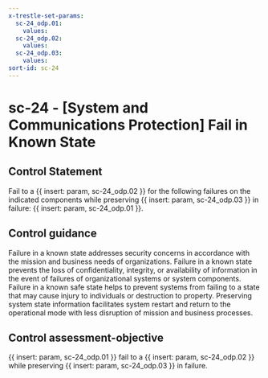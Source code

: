 ```yaml
---
x-trestle-set-params:
  sc-24_odp.01:
    values:
  sc-24_odp.02:
    values:
  sc-24_odp.03:
    values:
sort-id: sc-24
---
```


# sc-24 - \[System and Communications Protection\] Fail in Known State

## Control Statement

Fail to a {{ insert: param, sc-24_odp.02 }} for the following failures on the indicated components while preserving {{ insert: param, sc-24_odp.03 }} in failure: {{ insert: param, sc-24_odp.01 }}.

## Control guidance

Failure in a known state addresses security concerns in accordance with the mission and business needs of organizations. Failure in a known state prevents the loss of confidentiality, integrity, or availability of information in the event of failures of organizational systems or system components. Failure in a known safe state helps to prevent systems from failing to a state that may cause injury to individuals or destruction to property. Preserving system state information facilitates system restart and return to the operational mode with less disruption of mission and business processes.

## Control assessment-objective

{{ insert: param, sc-24_odp.01 }} fail to a {{ insert: param, sc-24_odp.02 }} while preserving {{ insert: param, sc-24_odp.03 }} in failure.
